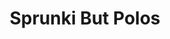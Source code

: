 ---
slug: sprunki-but-polos
title: Sprunki But Polos
description: "Sprunki But Polos is an exciting online game. Play for free directly in your browser!"
icon: /images/popular_mods/Sprunki But Polos.png
url: https://wowtbc.net/sprunkin/polos/index.html
previewImage: /images/popular_mods/Sprunki But Polos.png
type: popular mods

# SEO配置
seo:
  title: "Sprunki But Polos - Play Free Online Game | Fun Browser Games"
  description: "Sprunki But Polos - Play this fun online game for free in your browser. No download required!"
  ogImage: "/images/popular_mods/Sprunki But Polos.png"
  keywords: "sprunki-but-polos, online game, browser game, free game, popular mods game, play online"

videoUrls:
  - https://www.youtube.com/embed/example1
  - https://www.youtube.com/embed/example2

whyPlay:
  title: "Why Play Sprunki But Polos?"
  items:
    - "Immersive Gameplay: Sprunki But Polos offers an engaging and immersive gaming experience that will keep you entertained for hours"
    - "Challenging Levels: Test your skills with increasingly difficult challenges and obstacles"
    - "Beautiful Graphics: Enjoy stunning visuals and smooth animations that bring the game world to life"
    - "Regular Updates: New content and features are added regularly to keep the game fresh and exciting"
    - "Free to Play: Experience all the fun without spending a penny"
    - "Community Features: Connect with other players, share strategies, and compete for high scores"
    - "Cross-Platform: Play on any device with a web browser, no downloads required"

features:
  title: "Key Features of Sprunki But Polos"
  image: "/images/popular_mods/Sprunki But Polos.png"
  items:
    - "Intuitive Controls: Easy to learn controls make Sprunki But Polos accessible for players of all skill levels"
    - "Multiple Game Modes: Enjoy various gameplay options that provide different challenges and experiences"
    - "Character Customization: Personalize your gaming experience with unique characters and items"
    - "Achievement System: Complete special tasks to earn rewards and recognition"
    - "Leaderboards: Compete with players worldwide and see who can achieve the highest scores"

characteristics:
  title: "Game Characteristics"
  image: "/images/popular_mods/Sprunki But Polos.png"
  items:
    - "Genre: Popular mods game with elements of strategy and skill"
    - "Difficulty: Suitable for both casual gamers and those seeking a challenge"
    - "Play Time: Quick sessions or extended gameplay, depending on your preference"
    - "Art Style: Vibrant and engaging visuals that enhance the gaming experience"
    - "Sound Design: Immersive audio that complements the gameplay perfectly"

info: "Sprunki But Polos is an exciting online game that offers players a unique and engaging gaming experience. With its intuitive controls, stunning visuals, and challenging gameplay, Sprunki But Polos provides hours of entertainment for players of all ages and skill levels. Whether you're looking for a quick gaming session during a break or an extended play session, Sprunki But Polos delivers an immersive experience that will keep you coming back for more. The game features multiple levels of increasing difficulty, ensuring that players are constantly challenged as they progress. With regular updates adding new content and features, Sprunki But Polos remains fresh and exciting, providing endless entertainment options for its growing community of players."

howToPlayIntro: "Welcome to Sprunki But Polos! This guide will walk you through the basics and help you master the game. Whether you're a beginner or looking to improve your skills, these tips and instructions will enhance your gaming experience."

howToPlaySteps:
  - title: "Getting Started"
    description: "Begin your Sprunki But Polos adventure by familiarizing yourself with the controls. Use your keyboard or mouse to navigate through the game interface. The tutorial will guide you through the basic mechanics and help you understand the objectives."
  - title: "Understanding the Objectives"
    description: "In Sprunki But Polos, your main goal is to progress through levels by completing specific objectives. Each level presents unique challenges that require different strategies and approaches."
  - title: "Mastering the Controls"
    description: "Practice using the controls to improve your precision and reaction time. Sprunki But Polos requires quick reflexes and strategic thinking to overcome obstacles and defeat opponents."
  - title: "Utilizing Power-ups"
    description: "Collect power-ups throughout the game to enhance your abilities and overcome difficult challenges. Each power-up offers unique advantages that can be crucial for success."
  - title: "Developing Strategies"
    description: "As you progress in Sprunki But Polos, develop effective strategies for different scenarios. Analyze patterns, anticipate challenges, and adapt your approach to maximize your performance."

faq:
  title: "Frequently Asked Questions about Sprunki But Polos"
  items:
    - question: "Is Sprunki But Polos free to play?"
      answer: "Yes, Sprunki But Polos is completely free to play directly in your web browser. No downloads or purchases are required to enjoy the full game experience."
    - question: "Can I play Sprunki But Polos on mobile devices?"
      answer: "Yes, Sprunki But Polos is optimized for both desktop and mobile play. You can enjoy the game on any device with a web browser and internet connection."
    - question: "Are there any in-game purchases?"
      answer: "While Sprunki But Polos is free to play, there may be optional in-game purchases available for cosmetic items or additional features that don't affect core gameplay."
    - question: "How often is Sprunki But Polos updated?"
      answer: "The developers regularly update Sprunki But Polos with new content, features, and improvements based on player feedback and game performance."
    - question: "Can I play Sprunki But Polos offline?"
      answer: "Currently, Sprunki But Polos requires an internet connection to play as it's a browser-based online game."
    - question: "Is Sprunki But Polos suitable for children?"
      answer: "Yes, Sprunki But Polos is designed to be family-friendly and suitable for players of all ages."
    - question: "How do I report bugs or issues?"
      answer: "If you encounter any problems while playing Sprunki But Polos, you can report them through the game's support page or contact the developers directly through their website."
    - question: "Still Have Questions?"
      answer: "If you have additional questions about Sprunki But Polos that aren't covered in this FAQ, please visit our support center or contact our customer service team for assistance."
---